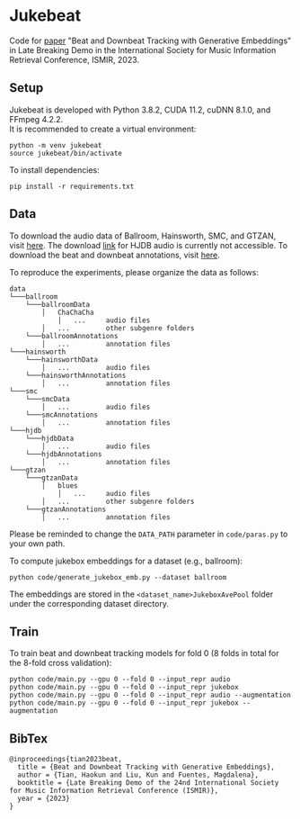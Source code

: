 # Jukebeat

Code for [paper](http://ismir2023program.ismir.net/lbd_363.html) "Beat and Downbeat Tracking with Generative Embeddings" in Late Breaking Demo in the International Society for Music Information Retrieval Conference, ISMIR, 2023.

## Setup

Jukebeat is developed with Python 3.8.2, CUDA 11.2, cuDNN 8.1.0, and FFmpeg 4.2.2.  
It is recommended to create a virtual environment:
```
python -m venv jukebeat
source jukebeat/bin/activate
```
To install dependencies:
```
pip install -r requirements.txt
```

## Data

To download the audio data of Ballroom, Hainsworth, SMC, and GTZAN, visit [here](https://github.com/zhaojw1998/Beat-Transformer#audio-data). The download [link](https://ddmal.music.mcgill.ca/breakscience/dbeat/) for HJDB audio is currently not accessible. To download the beat and downbeat annotations, visit [here](https://github.com/superbock/ISMIR2019).

To reproduce the experiments, please organize the data as follows:

```
data
└───ballroom
	└───ballroomData
		│	ChaChaCha
			│	...		audio files
		│	...			other subgenre folders
	└───ballroomAnnotations
		│	...			annotation files
└───hainsworth
	└───hainsworthData
		│	...			audio files
	└───hainsworthAnnotations
		│	...			annotation files
└───smc
	└───smcData
		│	...			audio files
	└───smcAnnotations
		│	...			annotation files
└───hjdb
	└───hjdbData
		│	...			audio files
	└───hjdbAnnotations
		│	...			annotation files
└───gtzan
	└───gtzanData
		│	blues
			│	...		audio files
		│	...			other subgenre folders
	└───gtzanAnnotations
		│	...			annotation files
```
Please be reminded to change the `DATA_PATH` parameter in `code/paras.py` to your own path.

To compute jukebox embeddings for a dataset (e.g., ballroom):
```
python code/generate_jukebox_emb.py --dataset ballroom
```
The embeddings are stored in the `<dataset_name>JukeboxAvePool` folder under the corresponding dataset directory.

## Train
To train beat and downbeat tracking models for fold 0 (8 folds in total for the 8-fold cross validation):
```
python code/main.py --gpu 0 --fold 0 --input_repr audio
python code/main.py --gpu 0 --fold 0 --input_repr jukebox
python code/main.py --gpu 0 --fold 0 --input_repr audio --augmentation
python code/main.py --gpu 0 --fold 0 --input_repr jukebox --augmentation
```

## BibTex
```
@inproceedings{tian2023beat,
  title = {Beat and Downbeat Tracking with Generative Embeddings},
  author = {Tian, Haokun and Liu, Kun and Fuentes, Magdalena},
  booktitle = {Late Breaking Demo of the 24nd International Society for Music Information Retrieval Conference (ISMIR)},
  year = {2023}
}
```